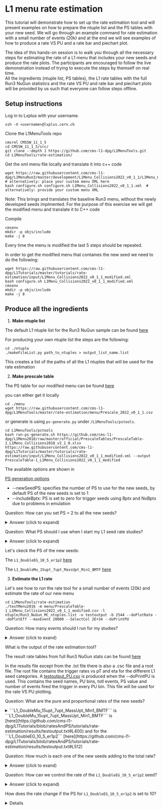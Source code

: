 # L1 menu rate estimation

This tutorial will demonstrate how to set up the rate estimation tool and will present examples on how to prepare the ntuple list and the PS tables with your new seed. We will go through an example command for rate estimation with a small number of events (20k) and at the end we will see examples of how to produce a rate VS PU and a rate bar and piechart plot. 

The idea of this hands-on session is to walk you through all the necessary steps for estimating the rate of a L1 menu that includes your new seeds and produce the rate plots. The participants are encouraged to follow the live demonstration instead of trying to execute the steps by themself on real time.  
All the ingredients (ntuple list, PS tables), the L1 rate tables with the full Run3 NuGun statistics and the rate VS PU and rate bar and piechart plots will be provided by us such that everyone can follow steps offline.

## Setup instructions
Log in to Lxplus with your username.

```
ssh -X <username>@lxplus.cern.ch
```

Clone the L1MenuTools repo

```
cmsrel CMSSW_11_1_5
cd CMSSW_11_1_5/src/
git clone --depth 1 https://github.com/cms-l1-dpg/L1MenuTools.git
cd L1MenuTools/rate-estimation/
```

Get the xml menu file locally and translate it into c++ code
```
wget https://raw.githubusercontent.com/cms-l1-dpg/L1MenuRun3/master/development/L1Menu_Collisions2022_v0_1_1/L1Menu_Collisions2022_v0_1_1.xml  # alternatively: place your custom menu XML here
bash configure.sh configure.sh L1Menu_Collisions2022_v0_1_1.xml  # alternatively: provide your custom menu XML
```
Note: This brings and translates the baseline Run3 menu, without the newly developed seeds implmented. For the purpose of this exercise we will get the modified menu and translate it to C++ code

Compile
```
cmsenv
mkdir -p objs/include
make -j 8
```
Every time the menu is modified the last 5 steps should be repeated.

In order to get the modified menu that containes the new seed we need to do the following:
```
wget https://raw.githubusercontent.com/cms-l1-dpg/L1Tutorials/master/tutorials/rate-estimation/input/L1Menu_Collisions2022_v0_1_1_modified.xml
bash configure.sh L1Menu_Collisions2022_v0_1_1_modified.xml
cmsenv
mkdir -p objs/include
make -j 8
```

## Produce all the ingredients

1. **Make ntuple list**

The default L1 ntuple list for the Run3 NuGun sample can be found [here](https://github.com/cms-l1-dpg/L1MenuTools/blob/master/rate-estimation/ntuple/Run3_NuGun_MC_ntuples.list) 

For producing your own ntuple list the steps are the following: 

```
cd ./ntuple
./makeFileList.py path_to_ntuples > output_list_name.list
```

This creates a list of the paths of all the L1 ntuples that will be used for the rate estimation

2. **Make prescale table**

The PS table for our modified menu can be found [here](https://github.com/cms-l1-dpg/L1Tutorials/blob/master/tutorials/rate-estimation/input/PrescaleTable-1_L1Menu_Collisions2022_v0_1_1_modified.csv)

you can either get it locally

```
cd ./menu
wget https://raw.githubusercontent.com/cms-l1-dpg/L1MenuTools/master/rate-estimation/menu/Prescale_2022_v0_1_1.csv
```

or generate is using ```ps-generate.py``` under ```/L1MenuTools/pstools```.

```
cd L1MenuTools/pstools
bash run-ps-generate.sh https://github.com/cms-l1-dpg/L1Menu2018/raw/master/official/PrescaleTables/PrescaleTable-1_L1Menu_Collisions2018_v2_1_0.xlsx https://raw.githubusercontent.com/cms-l1-dpg/L1Tutorials/master/tutorials/rate-estimation/input/L1Menu_Collisions2022_v0_1_1_modified.xml --output PrescaleTable-1_L1Menu_Collisions2022_v0_1_1_modified
```                                                                                                                                                                             
The available options are shown in 

[PS generation options](images/PSTableOption.png)

* --newSeedPS: specifies the number of PS to use for the new seeds, by default PS of the new seeds is set to 1
* --includeBptx: PS is set to zero for trigger seeds using Bptx and NoBptx due to problems in emulation

Question: How can you set PS = 2 to all the new seeds? 
<details>
<summary>Answer (click to expand)</summary>
Adding the --newSeedPS 2 in the command above
</details>


Question: What PS should I use when I start my L1 seed rate studies? 
<details>
<summary>Answer (click to expand)</summary>
For the beggining of your study we suggest that you start with PS = 1 for your new seed. This way you can check the initial rate of your seed and then study how you can control it with PS.
</details>


Let's ckeck the PS of the new seeds:

The ```L1_DoubleEG_10_5_er1p2```  [here](https://github.com/cms-l1-dpg/L1Tutorials/blob/master/tutorials/rate-estimation/input/PrescaleTable-1_L1Menu_Collisions2022_v0_1_1_modified.csv#L160)

The   ```L1_DoubleMu_15upt_7upt_MassUpt_Min1_BMTF``` [here](https://github.com/cms-l1-dpg/L1Tutorials/blob/master/tutorials/rate-estimation/input/PrescaleTable-1_L1Menu_Collisions2022_v0_1_1_modified.csv#L48)


3. **Estimate the L1 rate**

Let's see how to run the rate tool for a small number of events (20k) and estimate the rate of our new menu

```
cd L1MenuTools/rate-estimation
./testMenu2016 -m menu/PrescaleTable-1_L1Menu_Collisions2022_v0_1_1_modified.csv -l ntuple/Run3_NuGun_MC_ntuples.list -o testoutput -b 2544 --doPlotRate --doPlotEff --maxEvent 20000 --SelectCol 2E+34 --doPrintPU
```

Question: How many events should I run for my studies?
<details>
<summary>Answer (click to exand)</summary>
As many as possible! Here we demostrate only a small number of events due to time constraints. The rate tables in the results directory have been produced with the full stats of the Run3 NuGun MC sample.
</details>

What is the output of the rate estimation tool?

The result rate tables from full Run3 NuGun stats can be found [here](https://github.com/cms-l1-dpg/L1Tutorials/tree/ratesAndPS/tutorials/rate-estimation/results/testoutput.txt)

In the results file except from the .txt file there is also a .csc file and a root file. The root file contains the trigger rates vs pT and eta for the different L1 seed categories. 
A [testoutput\_PU.csv](https://raw.githubusercontent.com/cms-l1-dpg/L1Tutorials/ratesAndPS/tutorials/rate-estimation/results/testoutput_PU.csv) is produced when the --doPrintPU is used. This contains the seed names, PU bins, totl events, PS value and number of events fired the trigger in every PU bin. This file will be used for the rate VS PU plotting.

Question: What are the pure and proportional rates of the new seeds?
<details> 
<summary> ```L1_DoubleMu_15upt_7upt_MassUpt_Min1_BMTF``` is </summary>
[here](https://github.com/cms-l1-dpg/L1Tutorials/blob/ratesAndPS/tutorials/rate-estimation/results/testoutput.txt#L400)</details>
<summary> ```L1_DoubleMu_15upt_7upt_MassUpt_Min1_BMTF```  is </summary>
[here](https://github.com/cms-l1-dpg/L1Tutorials/blob/ratesAndPS/tutorials/rate-estimation/results/testoutput.txt#L400) 
and for the ```L1_DoubleEG_10_5_er1p2``` [here](https://github.com/cms-l1-dpg/L1Tutorials/blob/ratesAndPS/tutorials/rate-estimation/results/testoutput.txt#L512) </details>

Question: How much is each one of the new seeds adding to the total rate?
<details>
<summary> Answer (click to exand) </summary>
The ```L1_DoubleMu_15upt_7upt_MassUpt_Min1_BMTF``` has a pure rate = 0 therefore it does not add to the total rate. The ```L1_DoubleEG_10_5_er1p2``` has pure rate = 230908 Hz.
</details>

Question: How can we control the rate of the ```L1_DoubleEG_10_5_er1p2``` seed?
<details>
<summary> Answer (click to expand)</summary>
Possible options for controlling very high rates of seeds are: 
* Optimizing the cuts of the seeds
* Increasing the PS
</details>

How does the rate change if the PS for ```L1_DoubleEG_10_5_er1p2``` is set to 10?
<details> We made a new PS table, setting the PS =10 for the new seeds and run the rate estimation tool again for the rull Rin3 NuGun Stats. The results are [here](link to results for PS=10)
The pure rate of the ```L1_DoubleEG_10_5_er1p2``` is decreased by 1/10 (as expected) while the rate of ```L1_DoubleMu_15upt_7upt_MassUpt_Min1_BMTF```
is unchanged.
<details>

** 4. Rates vs PU and rate visualization plots **

* For the rate vs PU plot production the --doPrintPU should be passed as argument in the previous step.
  ```
  cd /L1MenuTools/rate-estimation/plots
  python CompPUDep.py --outfolder RatesVSPU --csv ../results/testoutput_PU.csv
  ```
  before running the python command, open CompPUDep.py and add "L1\_DoubleEG\_10\_5\_er1p2" : "L1\_DoubleEG\_10\_5\_er1p2" in line 83

  The rate vs PU plots can be found [here](https://github.com/cms-l1-dpg/L1Tutorials/tree/ratesAndPS/tutorials/rate-estimation/RateVsPU_plots/Plots_RatesVSPU_NewSeeds)

* For the rate visualization plots (piechart and bar plots)
  ```
  cd src/L1MenuTools/rate-visualization
  bash run-visualize.sh --rateTable ../rate-estimation/results/testoutput.csv --output rate_visual --textOnBarPlot percentage+rates+totalrate
  ```
  The plots can be found [here](https://github.com/cms-l1-dpg/L1Tutorials/blob/ratesAndPS/tutorials/rate-estimation/Rate_Visual/)


